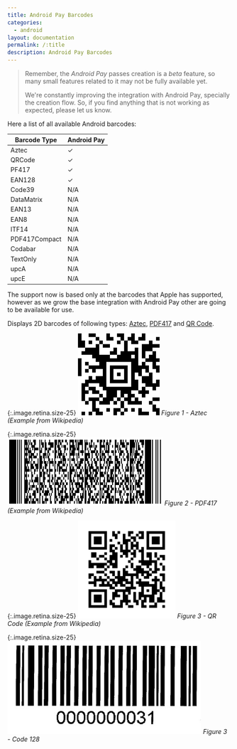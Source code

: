 ```yaml
---
title: Android Pay Barcodes
categories:
  - android
layout: documentation
permalink: /:title
description: Android Pay Barcodes
---
```


> Remember, the *Android Pay* passes creation is a *beta* feature, so many small features related
> to it may not be fully available yet.
>
> We're constantly improving the integration with Android Pay, specially the creation flow.
> So, if you find anything that is not working as expected, please let us know.

Here a list of all available Android barcodes:

| Barcode Type  | Android Pay |
|---------------|-------------|
| Aztec         | &#10003;    |
| QRCode        | &#10003;    |
| PF417         | &#10003;    |
| EAN128        | &#10003;    |
| Code39        | N/A         |
| DataMatrix    | N/A         |
| EAN13         | N/A         |
| EAN8          | N/A         |
| ITF14         | N/A         |
| PDF417Compact | N/A         |
| Codabar       | N/A         |
| TextOnly      | N/A         |
| upcA          | N/A         |
| upcE          | N/A         |

The support now is based only at the barcodes that Apple has supported, however as we grow
the base integration with Android Pay other are going to be available for use.

Displays 2D barcodes of following types: [Aztec](https://en.wikipedia.org/wiki/Aztec_Code), [PDF417](https://en.wikipedia.org/wiki/PDF417) and [QR Code](https://en.wikipedia.org/wiki/QR_code).

{:.image.retina.size-25}
![barcode_aztec](/assets/images/barcode_aztec.png)
*Figure 1 - Aztec (Example from Wikipedia)*

{:.image.retina.size-25}
![barcode_pdf417](/assets/images/barcode_pdf417.png)
*Figure 2 - PDF417 (Example from Wikipedia)*

{:.image.retina.size-25}
![barcode_qrcode](/assets/images/barcode_qrcode.png)
*Figure 3 - QR Code (Example from Wikipedia)*

{:.image.retina.size-25}
![barcode_code128](/assets/images/barcode_code128.jpg)
*Figure 3 - Code 128*

